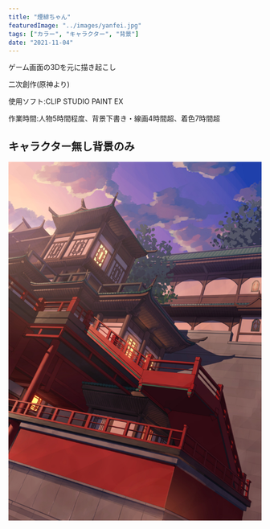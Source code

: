 ```yaml
---
title: "煙緋ちゃん"
featuredImage: "../images/yanfei.jpg"
tags: ["カラー", "キャラクター", "背景"]
date: "2021-11-04"
---
```


ゲーム画面の3Dを元に描き起こし

二次創作(原神より)

使用ソフト:CLIP STUDIO PAINT EX

作業時間:人物5時間程度、背景下書き・線画4時間超、着色7時間超

## キャラクター無し背景のみ
![璃月建築](../images/yanfei_bg.jpg)
